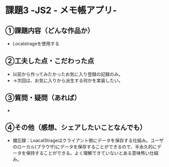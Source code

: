 # 課題3 -JS2 - メモ帳アプリ-

## ①課題内容（どんな作品か）
- Localstrageを使用する

## ②工夫した点・こだわった点
- 以前から作ってみたかったお気に入り登録の記録のみ。 
- →次回は、お気に入りから派生する何かを実装したい。

## ③質問・疑問（あれば）
- 

## ④その他（感想、シェアしたいことなんでも）
- 備忘録：LoacalStrageはクライアント側にデータを保存する仕組み。ユーザのローカル(ブラウザ)にデータを保存することができるので、半永久的にデータを保持することができる。よく理解できていないとある意味怖い仕組み。

